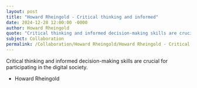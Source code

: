 ```yaml
---
layout: post
title: "Howard Rheingold - Critical thinking and informed"
date: 2024-12-28 12:00:00 -0000
author: Howard Rheingold
quote: "Critical thinking and informed decision-making skills are crucial for participating in the digital society."
subject: Collaboration
permalink: /Collaboration/Howard Rheingold/Howard Rheingold - Critical thinking and informed
---
```


Critical thinking and informed decision-making skills are crucial for participating in the digital society.

- Howard Rheingold
